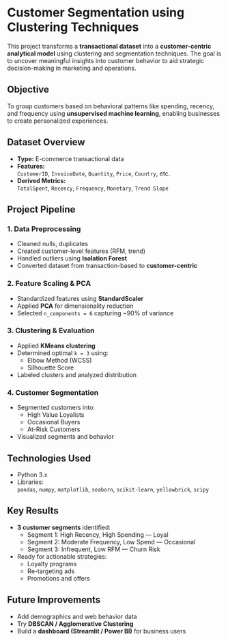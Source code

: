 # Customer Segmentation using Clustering Techniques

This project transforms a **transactional dataset** into a **customer-centric analytical model** using clustering and segmentation techniques. The goal is to uncover meaningful insights into customer behavior to aid strategic decision-making in marketing and operations.


## Objective

To group customers based on behavioral patterns like spending, recency, and frequency using **unsupervised machine learning**, enabling businesses to create personalized experiences.


##  Dataset Overview

- **Type:** E-commerce transactional data  
- **Features:**  
  `CustomerID`, `InvoiceDate`, `Quantity`, `Price`, `Country`, etc.  
- **Derived Metrics:**  
  `TotalSpent`, `Recency`, `Frequency`, `Monetary`, `Trend Slope`


## Project Pipeline

### 1. Data Preprocessing
- Cleaned nulls, duplicates
- Created customer-level features (RFM, trend)
- Handled outliers using **Isolation Forest**
- Converted dataset from transaction-based to **customer-centric**

### 2. Feature Scaling & PCA
- Standardized features using **StandardScaler**
- Applied **PCA** for dimensionality reduction
- Selected `n_components = 6` capturing ~90% of variance

### 3. Clustering & Evaluation
- Applied **KMeans clustering**
- Determined optimal `k = 3` using:
  - Elbow Method (WCSS)
  - Silhouette Score
- Labeled clusters and analyzed distribution

### 4. Customer Segmentation
- Segmented customers into:
  - High Value Loyalists
  - Occasional Buyers
  - At-Risk Customers
- Visualized segments and behavior

## Technologies Used

- Python 3.x  
- Libraries:  
  `pandas`, `numpy`, `matplotlib`, `seaborn`, `scikit-learn`, `yellowbrick`, `scipy`

## Key Results

- **3 customer segments** identified:
  - Segment 1: High Recency, High Spending — Loyal  
  - Segment 2: Moderate Frequency, Low Spend — Occasional  
  - Segment 3: Infrequent, Low RFM — Churn Risk  
- Ready for actionable strategies:
  - Loyalty programs
  - Re-targeting ads
  - Promotions and offers

## Future Improvements

- Add demographics and web behavior data
- Try **DBSCAN / Agglomerative Clustering**
- Build a **dashboard (Streamlit / Power BI)** for business users


